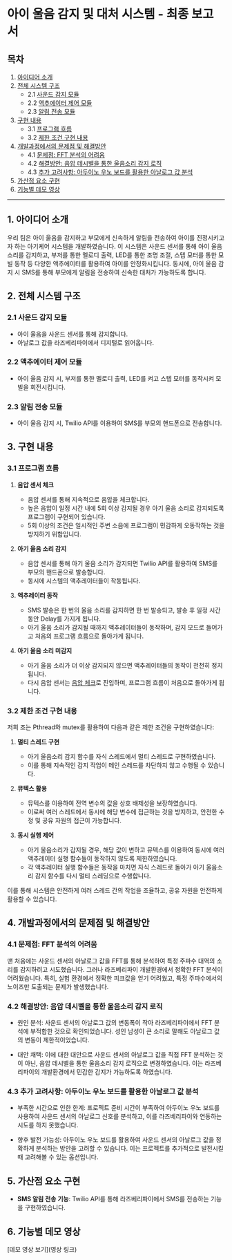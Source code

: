# 아이 울음 감지 및 대처 시스템 - 최종 보고서

## 목차

1. [아이디어 소개](#1-아이디어-소개)
2. [전체 시스템 구조](#2-전체-시스템-구조)
   - 2.1 [사운드 감지 모듈](#21-사운드-감지-모듈)
   - 2.2 [액추에이터 제어 모듈](#22-액추에이터-제어-모듈)
   - 2.3 [알림 전송 모듈](#23-알림-전송-모듈)
3. [구현 내용](#3-구현-내용)
   - 3.1 [프로그램 흐름](#31-프로그램-흐름)
   - 3.2 [제한 조건 구현 내용](#32-제한-조건-구현-내용)
4. [개발과정에서의 문제점 및 해결방안](#4-개발과정에서의-문제점-및-해결방안)
   - 4.1 [문제점: FFT 분석의 어려움](#41-문제점-fft-분석의-어려움)
   - 4.2 [해결방안: 음압 데시벨을 통한 울음소리 감지 로직](#42-해결방안-음압-데시벨을-통한-울음소리-감지-로직)
   - 4.3 [추가 고려사항: 아두이노 우노 보드를 활용한 아날로그 값 분석](#43-추가-고려사항-아두이노-우노-보드를-활용한-아날로그-값-분석)
5. [가산점 요소 구현](#5-가산점-요소-구현)
6. [기능별 데모 영상](#6-기능별-데모-영상)

---

## 1. 아이디어 소개

우리 팀은 아이 울음을 감지하고 부모에게 신속하게 알림을 전송하여 아이를 진정시키고자 하는 아기케어 시스템을 개발하였습니다. 이 시스템은 사운드 센서를 통해 아이 울음소리를 감지하고, 부저를 통한 멜로디 출력, LED를 통한 조명 조절, 스텝 모터를 통한 모빌 동작 등 다양한 액추에이터를 활용하여 아이를 안정화시킵니다. 동시에, 아이 울음 감지 시 SMS를 통해 부모에게 알림을 전송하여 신속한 대처가 가능하도록 합니다.

## 2. 전체 시스템 구조

### 2.1 사운드 감지 모듈

- 아이 울음을 사운드 센서를 통해 감지합니다.
- 아날로그 값을 라즈베리파이에서 디지털로 읽어옵니다.

### 2.2 액추에이터 제어 모듈

- 아이 울음 감지 시, 부저를 통한 멜로디 출력, LED를 켜고 스텝 모터를 동작시켜 모빌을 회전시킵니다.

### 2.3 알림 전송 모듈

- 아이 울음 감지 시, Twilio API를 이용하여 SMS를 부모의 핸드폰으로 전송합니다.

## 3. 구현 내용

### 3.1 프로그램 흐름

1. **음압 센서 체크**
   - 음압 센서를 통해 지속적으로 음압을 체크합니다.
   - 높은 음압이 일정 시간 내에 5회 이상 감지될 경우 아기 울음 소리로 감지되도록 프로그램이 구현되어 있습니다.
   - 5회 이상의 조건은 일시적인 주변 소음에 프로그램이 민감하게 오동작하는 것을 방지하기 위함입니다.

2. **아기 울음 소리 감지**
   - 음압 센서를 통해 아기 울음 소리가 감지되면 Twilio API를 활용하여 SMS를 부모의 핸드폰으로 발송합니다.
   - 동시에 시스템의 액추레이터들이 작동됩니다.

3. **액추레이터 동작**
   - SMS 발송은 한 번의 울음 소리를 감지하면 한 번 발송되고, 발송 후 일정 시간 동안 Delay를 가지게 됩니다.
   - 아기 울음 소리가 감지될 때까지 액추레이터들이 동작하며, 감지 모드로 들어가고 처음의 프로그램 흐름으로 돌아가게 됩니다.

4. **아기 울음 소리 미감지**
   - 아기 울음 소리가 더 이상 감지되지 않으면 액추레이터들의 동작이 천천히 정지됩니다.
   - 다시 음압 센서는 [음압 체크](#31-프로그램-흐름)로 진입하며, 프로그램 흐름이 처음으로 돌아가게 됩니다.

### 3.2 제한 조건 구현 내용

저희 조는 Pthread와 mutex를 활용하여 다음과 같은 제한 조건을 구현하였습니다:

1. **멀티 스레드 구현**
   - 아기 울음소리 감지 함수를 자식 스레드에서 멀티 스레드로 구현하였습니다.
   - 이를 통해 지속적인 감지 작업이 메인 스레드를 차단하지 않고 수행될 수 있습니다.

2. **뮤텍스 활용**
   - 뮤텍스를 이용하여 전역 변수의 값을 상호 배제성을 보장하였습니다.
   - 이로써 여러 스레드에서 동시에 해당 변수에 접근하는 것을 방지하고, 안전한 수정 및 공유 자원의 접근이 가능합니다.

3. **동시 실행 제어**
   - 아기 울음소리가 감지될 경우, 해당 값이 변하고 뮤텍스를 이용하여 동시에 여러 액추레이터 실행 함수들이 동작하지 않도록 제한하였습니다.
   - 각 액추레이터 실행 함수들은 동작을 마치면 자식 스레드로 돌아가 아기 울음소리 감지 함수를 다시 멀티 스레딩으로 수행합니다.

이를 통해 시스템은 안전하게 여러 스레드 간의 작업을 조율하고, 공유 자원을 안전하게 활용할 수 있습니다.

## 4. 개발과정에서의 문제점 및 해결방안

### 4.1 문제점: FFT 분석의 어려움

맨 처음에는 사운드 센서의 아날로그 값을 FFT를 통해 분석하여 특정 주파수 대역의 소리를 감지하려고 시도했습니다. 그러나 라즈베리파이 개발환경에서 정확한 FFT 분석이 어려웠습니다. 특히, 실험 환경에서 정확한 피크값을 얻기 어려웠고, 특정 주파수에서의 노이즈만 도출되는 문제가 발생했습니다.

### 4.2 해결방안: 음압 데시벨을 통한 울음소리 감지 로직

- 원인 분석: 사운드 센서의 아날로그 값의 변동폭이 작아 라즈베리파이에서 FFT 분석에 부적합한 것으로 확인되었습니다. 성인 남성이 큰 소리로 말해도 아날로그 값의 변동이 제한적이었습니다.

- 대안 채택: 이에 대한 대안으로 사운드 센서의 아날로그 값을 직접 FFT 분석하는 것이 아닌, 음압 데시벨을 통한 울음소리 감지 로직으로 변경하였습니다. 이는 라즈베리파이의 개발환경에서 민감한 감지가 가능하도록 하였습니다.

### 4.3 추가 고려사항: 아두이노 우노 보드를 활용한 아날로그 값 분석

- 부족한 시간으로 인한 한계: 프로젝트 준비 시간이 부족하여 아두이노 우노 보드를 사용하여 사운드 센서의 아날로그 신호를 분석하고, 이를 라즈베리파이와 연동하는 시도를 하지 못했습니다.

- 향후 발전 가능성: 아두이노 우노 보드를 활용하여 사운드 센서의 아날로그 값을 정확하게 분석하는 방안을 고려할 수 있습니다. 이는 프로젝트를 추가적으로 발전시킬 때 고려해볼 수 있는 옵션입니다.

## 5. 가산점 요소 구현

- **SMS 알림 전송 기능**: Twilio API를 통해 라즈베리파이에서 SMS를 전송하는 기능을 구현하였습니다.

## 6. 기능별 데모 영상

[데모 영상 보기](영상 링크)

